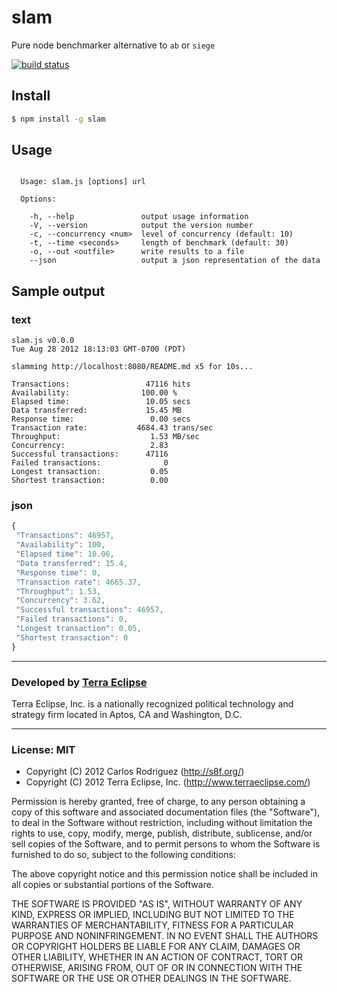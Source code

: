 slam
====

Pure node benchmarker alternative to `ab` or `siege`

[![build status](https://secure.travis-ci.org/carlos8f/slam.png)](http://travis-ci.org/carlos8f/slam)

Install
-------

```bash
$ npm install -g slam
```

Usage
-----

```

  Usage: slam.js [options] url

  Options:

    -h, --help               output usage information
    -V, --version            output the version number
    -c, --concurrency <num>  level of concurrency (default: 10)
    -t, --time <seconds>     length of benchmark (default: 30)
    -o, --out <outfile>      write results to a file
    --json                   output a json representation of the data

```

Sample output
-------------

### text

```
slam.js v0.0.0
Tue Aug 28 2012 18:13:03 GMT-0700 (PDT)

slamming http://localhost:8080/README.md x5 for 10s...

Transactions:                 47116 hits
Availability:                100.00 %
Elapsed time:                 10.05 secs
Data transferred:             15.45 MB
Response time:                 0.00 secs
Transaction rate:           4684.43 trans/sec
Throughput:                    1.53 MB/sec
Concurrency:                   2.83 
Successful transactions:      47116 
Failed transactions:              0 
Longest transaction:           0.05 
Shortest transaction:          0.00 
```

### json

```javascript
{
 "Transactions": 46957,
 "Availability": 100,
 "Elapsed time": 10.06,
 "Data transferred": 15.4,
 "Response time": 0,
 "Transaction rate": 4665.37,
 "Throughput": 1.53,
 "Concurrency": 3.62,
 "Successful transactions": 46957,
 "Failed transactions": 0,
 "Longest transaction": 0.05,
 "Shortest transaction": 0
}
```

- - -

### Developed by [Terra Eclipse](http://www.terraeclipse.com)
Terra Eclipse, Inc. is a nationally recognized political technology and
strategy firm located in Aptos, CA and Washington, D.C.

- - -

### License: MIT

- Copyright (C) 2012 Carlos Rodriguez (http://s8f.org/)
- Copyright (C) 2012 Terra Eclipse, Inc. (http://www.terraeclipse.com/)

Permission is hereby granted, free of charge, to any person obtaining a copy
of this software and associated documentation files (the "Software"), to deal
in the Software without restriction, including without limitation the rights
to use, copy, modify, merge, publish, distribute, sublicense, and/or sell
copies of the Software, and to permit persons to whom the Software is furnished
to do so, subject to the following conditions:

The above copyright notice and this permission notice shall be included in
all copies or substantial portions of the Software.

THE SOFTWARE IS PROVIDED "AS IS", WITHOUT WARRANTY OF ANY KIND, EXPRESS OR
IMPLIED, INCLUDING BUT NOT LIMITED TO THE WARRANTIES OF MERCHANTABILITY,
FITNESS FOR A PARTICULAR PURPOSE AND NONINFRINGEMENT. IN NO EVENT SHALL THE
AUTHORS OR COPYRIGHT HOLDERS BE LIABLE FOR ANY CLAIM, DAMAGES OR OTHER
LIABILITY, WHETHER IN AN ACTION OF CONTRACT, TORT OR OTHERWISE, ARISING FROM,
OUT OF OR IN CONNECTION WITH THE SOFTWARE OR THE USE OR OTHER DEALINGS IN THE
SOFTWARE.